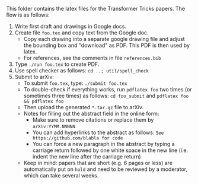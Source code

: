 This folder contains the latex files for the Transformer Tricks papers. The flow is as follows:
1) Write first draft and drawings in Google docs.
2) Create file `foo.tex` and copy text from the Google doc.
    - Copy each drawing into a separate google drawing file and adjust the bounding box and "download" as PDF. This PDF is then used by latex.
    - For references, see the comments in file `references.bib`
3) Type `./run foo.tex` to create PDF.
4) Use spell checker as follows: `cd ..; util/spell_check`
5) Submit to arXiv:
    - To submit `foo.tex`, type: `./submit foo.tex`
    - To double-check if everything works, run `pdflatex foo` two times (or sometimes three times) as follows:
      `cd foo_submit` and `pdflatex foo && pdflatex foo`
   - Then upload the generated `*.tar.gz` file to arXiv.
   - Notes for filling out the abstract field in the online form:
     - Make sure to remove citations or replace them by `arXiv:YYMM.NNNNN`
     - You can add hyperlinks to the abstract as follows: `See https://github.com/blabla for code`
     - You can force a new paragraph in the abstract by typing a carriage return followed by one white space in the new line (i.e. indent the new line after the carriage return)
   - Keep in mind: papers that are short (e.g. 6 pages or less) are automatically put on `hold` and need to be reviewed by a moderator, which can take several weeks.
